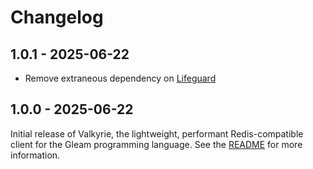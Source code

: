 # Changelog

## 1.0.1 - 2025-06-22

- Remove extraneous dependency on [Lifeguard](https://github.com/Pevensie/lifeguard)

## 1.0.0 - 2025-06-22

Initial release of Valkyrie, the lightweight, performant Redis-compatible client for
the Gleam programming language. See the [README](https://github.com/Pevensie/valkyrie)
for more information.

